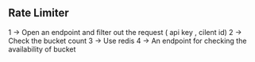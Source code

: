 ## Rate Limiter
1 -> Open an endpoint and filter out the request ( api key , cilent id)
2 -> Check the bucket count 
3 -> Use redis 
4 -> An endpoint for checking the availability of bucket
 